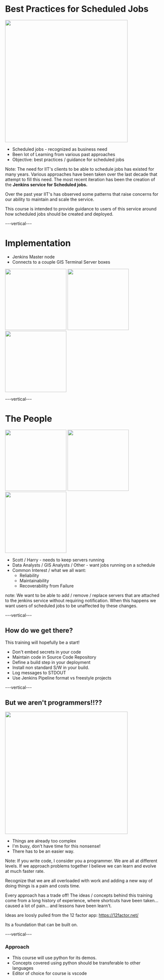 # Best Practices for Scheduled Jobs

<img src="https://lh3.googleusercontent.com/pw/AM-JKLWPvuuteO-Y0pii9Ng7Lx-52zuh6rxYeH7BtuZPOBfuehG2bjzYJdCQW0KtFc-MB1D53McaSu18DFHcGLVeWqzCz_6wscihUwj2ixodakRsPGdZOlOfPIeELPYJ9ppd34iDQEOlLy2aFpjBEKaxe1ukVA=w908-h442-no?authuser=0" width="400px">

* Scheduled jobs - recognized as business need
* Been lot of Learning from various past approaches
* Objective: best practices / guidance for scheduled jobs


Note: The need for IIT's clients to be able to schedule jobs has existed for many
years.  Various approaches have been taken over the last decade that attempt to
fill this need.  The most recent iteration has been the creation of the **Jenkins
service for Scheduled jobs.**

Over the past year IIT's has observed some patterns that raise concerns for
our ability to maintain and scale the service.

This course is intended to provide guidance to users of this service around how
scheduled jobs should be created and deployed.


---vertical---


# Implementation

* Jenkins Master node
* Connects to a couple GIS Terminal Server boxes

<img src="https://dyltqmyl993wv.cloudfront.net/assets/stacks/jenkins/img/jenkins-stack-110x117.png" width="200px">
<img src="https://i.redd.it/tm9debwp5f301.png" width="200px">
<img src="https://thumbs.dreamstime.com/b/computer-servers-24528917.jpg" width="200px">


---vertical---


# The People

<img src="https://legendsrevealed.com/entertainment/wp-content/uploads/2016/10/scottstartrek1-515x386.jpg" width="200px" class="center">

<img src="https://www.esri.com/arcgis-blog/wp-content/uploads/2019/11/Garry_emoji_globe-1-213x200.png" width="200px" class="center">

<img src="https://miro.medium.com/max/1400/1*-Ga24xFA0jHOXvKasE0q2w.png" width="200px" class="center">

* Scott / Harry - needs to keep servers running
* Data Analysts / GIS Analysts / Other - want jobs running on a schedule
* Common Interest / what we all want:
    * Reliability
    * Maintainability
    * Recoverability from Failure

note: We want to be able to add / remove / replace servers that are
attached to the jenkins service without requiring notification.  When
this happens we want users of scheduled jobs to be unaffected by these
changes.

---vertical---


## How do we get there?

This training will hopefully be a start!

* Don't embed secrets in your code
* Maintain code in Source Code Repository
* Define a build step in your deployment
* Install non standard S/W in your build.
* Log messages to STDOUT
* Use Jenkins Pipeline format vs freestyle projects

---vertical---

## But we aren't programmers!!??

<img src="https://steenschledermann.files.wordpress.com/2014/05/no-thanks-were-too-busy1.jpg" width="400px">
<br>

* Things are already too complex
* I'm busy, don't have time for this nonsense!
* There has to be an easier way.


Note: If you write code, I consider you a programmer.  We are all at
different levels.  If we approach problems together I believe we can
learn and evolve at much faster rate.

Recognize that we are all overloaded with work and adding a new way of doing
things is a pain and costs time.

Every approach has a trade off!  The ideas / concepts behind this training come
from a long history of experience, where shortcuts have been taken... caused
a lot of pain... and lessons have been learn't.

Ideas are loosly pulled from the 12 factor app: https://12factor.net/

Its a foundation that can be built on.

---vertical---

### Approach

* This course will use python for its demos.
* Concepts covered using python should be transferable to other languages
* Editor of choice for course is vscode
